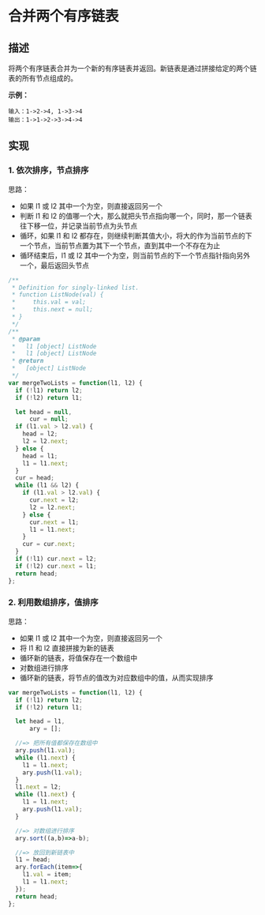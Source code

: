 # 合并两个有序链表

## 描述

将两个有序链表合并为一个新的有序链表并返回。新链表是通过拼接给定的两个链表的所有节点组成的。

**示例：**

```text
输入：1->2->4, 1->3->4
输出：1->1->2->3->4->4
```

## 实现

### 1. 依次排序，节点排序

思路：

* 如果 l1 或 l2 其中一个为空，则直接返回另一个
* 判断 l1 和 l2 的值哪一个大，那么就把头节点指向哪一个，同时，那一个链表往下移一位，并记录当前节点为头节点
* 循环，如果 l1 和 l2 都存在，则继续判断其值大小，将大的作为当前节点的下一个节点，当前节点置为其下一个节点，直到其中一个不存在为止
* 循环结束后，l1 或 l2 其中一个为空，则当前节点的下一个节点指针指向另外一个，最后返回头节点

```javascript
/**
 * Definition for singly-linked list.
 * function ListNode(val) {
 *     this.val = val;
 *     this.next = null;
 * }
 */
/**
 * @param
 *   l1 [object] ListNode
 *   l1 [object] ListNode
 * @return
 *   [object] ListNode
 */
var mergeTwoLists = function(l1, l2) {
  if (!l1) return l2;
  if (!l2) return l1;

  let head = null,
      cur = null;
  if (l1.val > l2.val) {
    head = l2;
    l2 = l2.next;
  } else {
    head = l1;
    l1 = l1.next;
  }
  cur = head;
  while (l1 && l2) {
    if (l1.val > l2.val) {
      cur.next = l2;
      l2 = l2.next;
    } else {
      cur.next = l1;
      l1 = l1.next;
    }
    cur = cur.next;
  }
  if (!l1) cur.next = l2;
  if (!l2) cur.next = l1;
  return head;
};
```

### 2. 利用数组排序，值排序

思路：

* 如果 l1 或 l2 其中一个为空，则直接返回另一个
* 将 l1 和 l2 直接拼接为新的链表
* 循环新的链表，将值保存在一个数组中
* 对数组进行排序
* 循环新的链表，将节点的值改为对应数组中的值，从而实现排序

```javascript
var mergeTwoLists = function(l1, l2) {
  if (!l1) return l2;
  if (!l2) return l1;

  let head = l1,
      ary = [];

  //=> 把所有值都保存在数组中
  ary.push(l1.val);
  while (l1.next) {
    l1 = l1.next;
    ary.push(l1.val);
  }
  l1.next = l2;
  while (l1.next) {
    l1 = l1.next;
    ary.push(l1.val);
  }

  //=> 对数组进行排序
  ary.sort((a,b)=>a-b);

  //=> 放回到新链表中
  l1 = head;
  ary.forEach(item=>{
    l1.val = item;
    l1 = l1.next;
  });
  return head;
};
```

